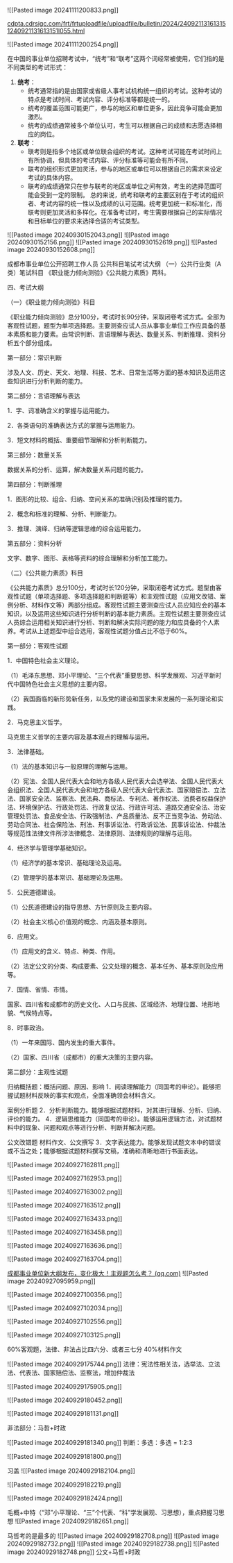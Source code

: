 ![[Pasted image 20241111200833.png]]

[cdpta.cdrsigc.com/frt/frtuploadfile/uploadfile/bulletin/2024/240921131613151240921131613151l055.html](https://cdpta.cdrsigc.com/frt/frtuploadfile/uploadfile/bulletin/2024/240921131613151240921131613151l055.html)

![[Pasted image 20241111200254.png]]

在中国的事业单位招聘考试中，“统考”和“联考”这两个词经常被使用，它们指的是不同类型的考试形式：
1. **统考**：
   - 统考通常指的是由国家或省级人事考试机构统一组织的考试。这种考试的特点是考试时间、考试内容、评分标准等都是统一的。
   - 统考的覆盖范围可能更广，参与的地区和单位更多，因此竞争可能会更加激烈。
   - 统考的成绩通常被多个单位认可，考生可以根据自己的成绩和志愿选择相应的岗位。
2. **联考**：
   - 联考则是指多个地区或单位联合组织的考试。这种考试可能在考试时间上有所协调，但具体的考试内容、评分标准等可能会有所不同。
   - 联考的组织形式更加灵活，参与的地区或单位可以根据自己的需求来设定考试的具体内容。
   - 联考的成绩通常只在参与联考的地区或单位之间有效，考生的选择范围可能会受到一定的限制。
总的来说，统考和联考的主要区别在于考试的组织者、考试内容的统一性以及成绩的认可范围。统考更加统一和标准化，而联考则更加灵活和多样化。在准备考试时，考生需要根据自己的实际情况和目标单位的要求来选择合适的考试类型。

![[Pasted image 20240930152043.png]]
![[Pasted image 20240930152156.png]]
![[Pasted image 20240930152619.png]]
![[Pasted image 20240930152608.png]]

成都市事业单位公开招聘工作人员
公共科目笔试考试大纲
（一）公共行业类（A类）笔试科目
《职业能力倾向测验》《公共能力素质》两科。

四、考试大纲

（一）《职业能力倾向测验》科目

《职业能力倾向测验》总分100分，考试时长90分钟，采取闭卷考试方式。全部为客观性试题，题型为单项选择题。主要测查应试人员从事事业单位工作应具备的基本素质和能力要素。由常识判断、言语理解与表达、数量关系、判断推理、资料分析五个部分组成。

第一部分：常识判断

涉及人文、历史、天文、地理、科技、艺术、日常生活等方面的基本知识及运用这些知识进行分析判断的能力。

第二部分：言语理解与表达

1．字、词准确含义的掌握与运用能力。

2．各类语句的准确表达方式的掌握与运用能力。

3．短文材料的概括、重要细节理解和分析判断能力。

第三部分：数量关系

数据关系的分析、运算，解决数量关系问题的能力。

第四部分：判断推理

1．图形的比较、组合、归纳、空间关系的准确识别及推理的能力。

2．概念和标准的理解、分析、判断能力。

3．推理、演绎、归纳等逻辑思维的综合运用能力。

第五部分：资料分析

文字、数字、图形、表格等资料的综合理解和分析加工能力。

（二）《公共能力素质》科目

《公共能力素质》总分100分，考试时长120分钟，采取闭卷考试方式。题型由客观性试题（单项选择题、多项选择题和判断题等）和主观性试题（应用文改错、案例分析、材料作文等）两部分组成。客观性试题主要测查应试人员应知应会的基本知识，以及运用这些知识进行分析判断的基本能力素质。主观性试题主要测查应试人员综合运用相关知识进行分析、判断和解决实际问题的能力和应具备的个人素养。考试从上述题型中组合选用，客观性试题分值占比不低于60%。

第一部分：客观性试题

1．中国特色社会主义理论。

（1）毛泽东思想、邓小平理论、“三个代表”重要思想、科学发展观、习近平新时代中国特色社会主义思想的主要内容。

（2）我国面临的新形势新任务，以及党的建设和国家未来发展的一系列理论和实践。

2．马克思主义哲学。

马克思主义哲学的主要内容及基本观点的理解与运用。

3．法律基础。

（1）法的基本知识与一般原理的理解与运用。

（2）宪法、全国人民代表大会和地方各级人民代表大会选举法、全国人民代表大会组织法、全国人民代表大会和地方各级人民代表大会代表法、国家赔偿法、立法法、国家安全法、监察法、民法典、商标法、专利法、著作权法、消费者权益保护法、环境保护法、行政处罚法、行政复议法、行政许可法、道路交通安全法、治安管理处罚法、食品安全法、行政强制法、产品质量法、反不正当竞争法、劳动法、劳动合同法、社会保险法、刑法、刑事诉讼法、行政诉讼法、民事诉讼法、仲裁法等规范性法律文件所涉法律概念、法律原则、法律规则的理解与运用。

4．经济学与管理学基础知识。

（1）经济学的基本常识、基础理论及运用。

（2）管理学的基本常识、基础理论及运用。

5．公民道德建设。

（1）公民道德建设的指导思想、方针原则及主要内容。

（2）社会主义核心价值观的概念、内涵及基本原则。

6．应用文。

（1）应用文的含义、特点、种类、作用。

（2）法定公文的分类、构成要素、公文处理的概念、基本任务、基本原则及应用等。

7．国情、省情、市情。

国家、四川省和成都市的历史文化、人口与民族、区域经济、地理位置、地形地貌、气候特点等。

8．时事政治。

（1）一年来国际、国内发生的重大事件。

（2）国家、四川省（成都市）的重大决策的主要内容。

第二部分：主观性试题

归纳概括题：概括问题、原因、影响
1．阅读理解能力（同国考的申论）。能够把握试题材料反映的事实和观点，全面准确领会材料含义。

案例分析题
2．分析判断能力。能够根据试题材料，对其进行理解、分析、归纳、评价的能力。
4．逻辑思维能力（同国考的申论）。能够运用逻辑方法，对试题材料中的现象、问题和观点等进行分析、判断并解决问题。

公文改错题
材料作文、公文撰写
3．文字表达能力。能够发现试题文本中的错误或不当之处；能够根据试题材料撰写文稿，准确和清晰地进行书面表达。

![[Pasted image 20240927162811.png]]

![[Pasted image 20240927162953.png]]

![[Pasted image 20240927163002.png]]

![[Pasted image 20240927163512.png]]

![[Pasted image 20240927163433.png]]

![[Pasted image 20240927163458.png]]

![[Pasted image 20240927163636.png]]

![[Pasted image 20240927163704.png]]

[成都事业单位新大纲发布，变化极大！主观题怎么考？ (qq.com)](https://mp.weixin.qq.com/s?__biz=MzU1ODE3MDIyNg==&mid=2247498871&idx=1&sn=24e23caaf76572a7fbc384f5990fc250&chksm=fd6f953d873ea0c38ae3214c6a7cbaa72ce1d3e861bec59a0fcf6fe0ec9fe7385b980f69dd53&scene=27)
![[Pasted image 20240927095959.png]]

![[Pasted image 20240927100356.png]]

![[Pasted image 20240927102034.png]]

![[Pasted image 20240927102556.png]]

![[Pasted image 20240927103125.png]]

60%客观题，法律、非法占比四六分、或者三七分
40%材料作文


![[Pasted image 20240929175744.png]]
法律：宪法性相关法，选举法、立法法、代表法、国家赔偿法、监察法，增加仲裁法

![[Pasted image 20240929175905.png]]

![[Pasted image 20240929180452.png]]

![[Pasted image 20240929181131.png]]

非法部分：马哲+时政

![[Pasted image 20240929181340.png]]
判断：多选：多选 = 1:2:3

![[Pasted image 20240929181800.png]]

习盖
![[Pasted image 20240929182104.png]]

![[Pasted image 20240929182219.png]]

![[Pasted image 20240929182424.png]]

毛概+中特（“邓”小平理论、“三”个代表、“科”学发展观、习思想），重点把握习思想
![[Pasted image 20240929182651.png]]

马哲考的是最多的
![[Pasted image 20240929182708.png]]
![[Pasted image 20240929182732.png]]
![[Pasted image 20240929182738.png]]
![[Pasted image 20240929182748.png]]
公文+马哲+时政

